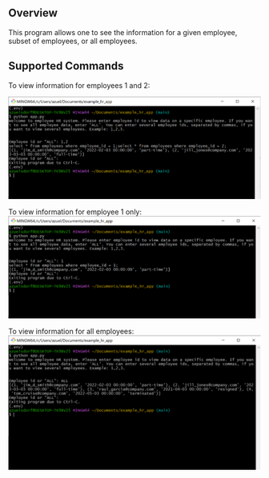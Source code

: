 ## Overview ##
This program allows one to see the information for a given employee, subset of employees, or all employees.

## Supported Commands ##
To view information for employees 1 and 2:

![See transcript1.txt for details](command1.png "Command 1")

To view information for employee 1 only:
![See transcript2.txt for details](command2.png "Command 2")

To view information for all employees:
![See transcript3.txt for details](command3.png "Command 3")
